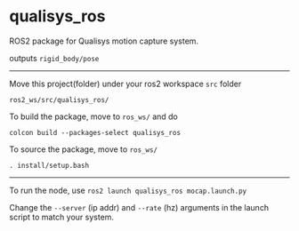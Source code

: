 # qualisys_ros
ROS2 package for Qualisys motion capture system.

outputs `rigid_body/pose`

***
Move this project(folder) under your ros2 workspace `src` folder

`ros2_ws/src/qualisys_ros/`

To build the package, move to `ros_ws/` and do 

`colcon build --packages-select qualisys_ros`

To source the package, move to `ros_ws/`

`. install/setup.bash`

***
To run the node, use 
`ros2 launch qualisys_ros mocap.launch.py`

Change the `--server` (ip addr) and `--rate` (hz) arguments in the launch script to match your system.